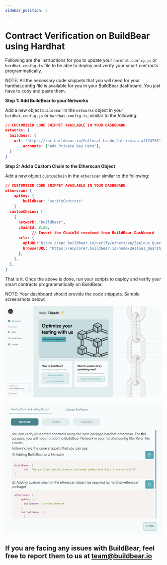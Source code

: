 ```yaml
---
sidebar_position: 3
---
```

# Contract Verification on BuildBear using Hardhat

Following are the instructions for you to update your `hardhat.config.js` or `hardhat.config.ts` file to be able to deploy and verify your smart contracts programmatically.  

NOTE: All the necessary code snippets that you will need for your hardhat.config file is available for you in your BuildBear dashboard. You just have to copy and paste them.

**Step 1: Add BuildBear to your Networks**

Add a new object `buildbear` in the `networks` object in your `hardhat.config.js` or `hardhat.config.ts`; similar to the following:

```json
// CUSTOMIZED CODE SNIPPET AVAILABLE IN YOUR DASHBOARD
networks: {
  buildbear: {
    url: "https://rpc.buildbear.io/Cultural_Lando_Calrissian_af374758",  
		accounts: ["Add Private Key Here"],
  }
}
```

**Step 2: Add a Custom Chain to the Etherscan Object**

Add a new object `customChain` in the `etherscan` similar to the following:

```json
// CUSTOMIZED CODE SNIPPET AVAILABLE IN YOUR DASHBOARD
etherscan: {
	apiKey: {
		buildbear: "verifyContrats"
	}
  customChains: [
    {
      network: "buildbear",
      chainId: 8120,
			// Insert the ChainId received from BuildBear Dashboard
      urls: {
        apiURL:"https://rpc.buildbear.io/verify/etherscan/Zealous_Quarsh_Panaka_a3f640f8",
        browserURL: "https://explorer.buildbear.io/node/Zealous_Quarsh_Panaka_a3f640f8",
      },
    },
  ],
}
```

That is it.  Once the above is done, run your scripts to deploy and verify your smart contracts programmatically on BuildBear.

NOTE: Your dashboard should provide the code snippets.  Sample screenshots below: 

![Untitled](./images/Dasboard.png)

![Untitled](./images/config.jpeg)

## If you are facing any issues with BuildBear, feel free to report them to us at **[team@buildbear.io](mailto:team@buildbear.io)**